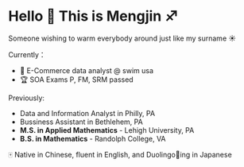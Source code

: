 # Hello 👋 This is Mengjin ♐
Someone wishing to warm everybody around just like my surname ☀

Currently：
- 🐬 E-Commerce data analyst @ swim usa
- 🏆 SOA Exams P, FM, SRM passed

Previously:
- Data and Information Analyst in Philly, PA
- Bussiness Assistant in Bethlehem, PA
- **M.S. in Applied Mathematics** - Lehigh University, PA
- **B.S. in Mathematics** - Randolph College, VA

🀄 Native in Chinese, fluent in English, and Duolingo🦉ing in Japanese
